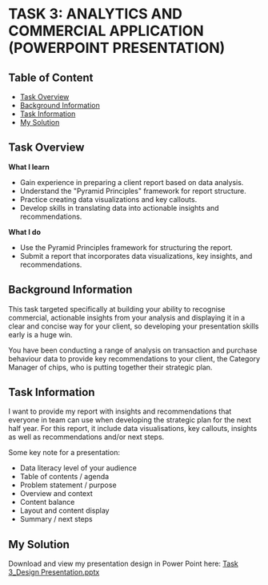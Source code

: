 # TASK 3: ANALYTICS AND COMMERCIAL APPLICATION (POWERPOINT PRESENTATION)
## Table of Content
 - [Task Overview](#overview)
 - [Background Information](#background-info)
 - [Task Information](#task-info)
 - [My Solution](#solution)
## Task Overview <a class = 'anchor' id = 'overview'></a>
**What I learn**
- Gain experience in preparing a client report based on data analysis.
- Understand the "Pyramid Principles" framework for report structure.
- Practice creating data visualizations and key callouts.
- Develop skills in translating data into actionable insights and recommendations.

**What I do**
- Use the Pyramid Principles framework for structuring the report.
- Submit a report that incorporates data visualizations, key insights, and recommendations.
## Background Information <a class = 'anchor' id = 'background-info'></a>
This task targeted specifically at building your ability to recognise commercial, actionable insights from your analysis and displaying it in a clear and concise way for your client, so developing your presentation skills early is a huge win.

You have been conducting a range of analysis on transaction and purchase behaviour data to provide key recommendations to your client, the Category Manager of chips, who is putting together their strategic plan.
## Task Information <a class = 'anchor' id = 'task-info'></a>

I want to provide my report with insights and recommendations that everyone in team can use when developing the strategic plan for the next half year. For this report, it include data visualisations, key callouts, insights as well as recommendations and/or next steps.

Some key note for a presentation:

- Data literacy level of your audience
- Table of contents / agenda
- Problem statement / purpose
- Overview and context
- Content balance
- Layout and content display
- Summary / next steps

## My Solution <a class = 'anchor' id = 'solutions'></a>

Download and view my presentation design in Power Point here: [Task 3_Design Presentation.pptx](https://github.com/truonglearncode/Quantium-Data-Analytic-Virtual-Internship-/blob/main/Task%203_Analytics%20and%20commercial%20application/Task%203_Design%20Presentation.pptx)
